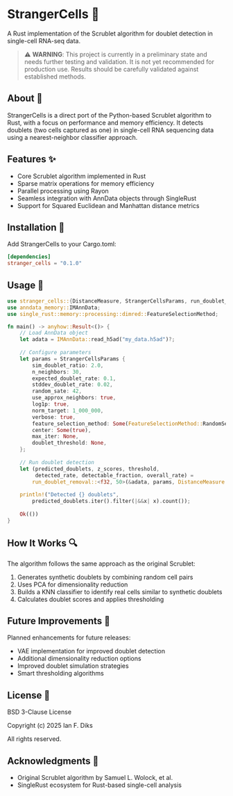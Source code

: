 # StrangerCells 🧫

A Rust implementation of the Scrublet algorithm for doublet detection in single-cell RNA-seq data.

> ⚠️ **WARNING**: This project is currently in a preliminary state and needs further testing and validation. It is not yet recommended for production use. Results should be carefully validated against established methods.


## About 📝

StrangerCells is a direct port of the Python-based Scrublet algorithm to Rust, with a focus on performance and memory efficiency. It detects doublets (two cells captured as one) in single-cell RNA sequencing data using a nearest-neighbor classifier approach.

## Features ✨

- Core Scrublet algorithm implemented in Rust
- Sparse matrix operations for memory efficiency
- Parallel processing using Rayon
- Seamless integration with AnnData objects through SingleRust
- Support for Squared Euclidean and Manhattan distance metrics

## Installation 💾

Add StrangerCells to your Cargo.toml:

```toml
[dependencies]
stranger_cells = "0.1.0"
```

## Usage 🚀

```rust
use stranger_cells::{DistanceMeasure, StrangerCellsParams, run_doublet_removal};
use anndata_memory::IMAnnData;
use single_rust::memory::processing::dimred::FeatureSelectionMethod;

fn main() -> anyhow::Result<()> {
    // Load AnnData object
    let adata = IMAnnData::read_h5ad("my_data.h5ad")?;
    
    // Configure parameters
    let params = StrangerCellsParams {
        sim_doublet_ratio: 2.0,
        n_neighbors: 30,
        expected_doublet_rate: 0.1,
        stddev_doublet_rate: 0.02,
        random_sate: 42,
        use_approx_neighbors: true,
        log1p: true,
        norm_target: 1_000_000,
        verbose: true,
        feature_selection_method: Some(FeatureSelectionMethod::RandomSelection(1000)),
        center: Some(true),
        max_iter: None,
        doublet_threshold: None,
    };
    
    // Run doublet detection
    let (predicted_doublets, z_scores, threshold, 
         detected_rate, detectable_fraction, overall_rate) = 
        run_doublet_removal::<f32, 50>(&adata, params, DistanceMeasure::SquaredEuclidean)?;
    
    println!("Detected {} doublets", 
        predicted_doublets.iter().filter(|&&x| x).count());
    
    Ok(())
}
```

## How It Works 🔍

The algorithm follows the same approach as the original Scrublet:

1. Generates synthetic doublets by combining random cell pairs
2. Uses PCA for dimensionality reduction
3. Builds a KNN classifier to identify real cells similar to synthetic doublets
4. Calculates doublet scores and applies thresholding

## Future Improvements 🔮

Planned enhancements for future releases:

- VAE implementation for improved doublet detection
- Additional dimensionality reduction options
- Improved doublet simulation strategies
- Smart thresholding algorithms

## License 📄

BSD 3-Clause License

Copyright (c) 2025 Ian F. Diks

All rights reserved.

## Acknowledgments 👏

- Original Scrublet algorithm by Samuel L. Wolock, et al.
- SingleRust ecosystem for Rust-based single-cell analysis